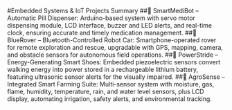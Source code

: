 #Embedded Systems & IoT Projects Summary
##💊 SmartMediBot – Automatic Pill Dispenser: Arduino-based system with servo motor dispensing module, LCD interface, buzzer and LED alerts, and real-time clock, ensuring accurate and timely medication management.
##🚗 BlueRover – Bluetooth-Controlled Robot Car: Smartphone-operated rover for remote exploration and rescue, upgradable with GPS, mapping, camera, and obstacle sensors for autonomous field operations.
##👟 PowerStride – Energy-Generating Smart Shoes: Embedded piezoelectric sensors convert walking energy into power stored in a rechargeable lithium battery, featuring ultrasonic sensor alerts for the visually impaired.
##🌾 AgroSense – Integrated Smart Farming Suite: Multi-sensor system with moisture, gas, flame, humidity, temperature, rain, and water level sensors, plus LCD display, automating irrigation, safety alerts, and environmental tracking.
